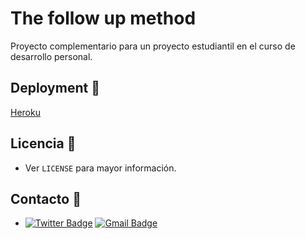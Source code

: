 
# The follow up method

Proyecto complementario para un proyecto estudiantil en el curso de desarrollo personal.

## Deployment :rocket:
[Heroku](https://udh-proyecto.herokuapp.com/)

## Licencia 📄

- Ver `LICENSE` para mayor información.

## Contacto :email:

- [![Twitter Badge](https://img.shields.io/badge/-James_Noria-1ca0f1?style=flat-square&logo=twitter&logoColor=white&link=https://twitter.com/jamesnoria)](https://twitter.com/jamesnoria) [![Gmail Badge](https://img.shields.io/badge/-jamesnoria@gmail.com-c14438?style=flat-square&logo=Gmail&logoColor=white&link=mailto:jamesnoria@gmail.com)](mailto:jamesnoria@gmail.com)
